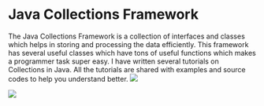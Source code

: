 # Java Collections Framework

The Java Collections Framework is a collection of interfaces and classes which helps in storing and processing the data efficiently. This framework has several useful classes which have tons of useful functions which makes a programmer task super easy. I have written several tutorials on Collections in Java. All the tutorials are shared with examples and source codes to help you understand better.
![](https://beginnersbook.com/wp-content/uploads/2013/12/Java-collection-framework-hierarchy.png)

![](https://cdn.programiz.com/sites/tutorial2program/files/Java-Collections.png)
